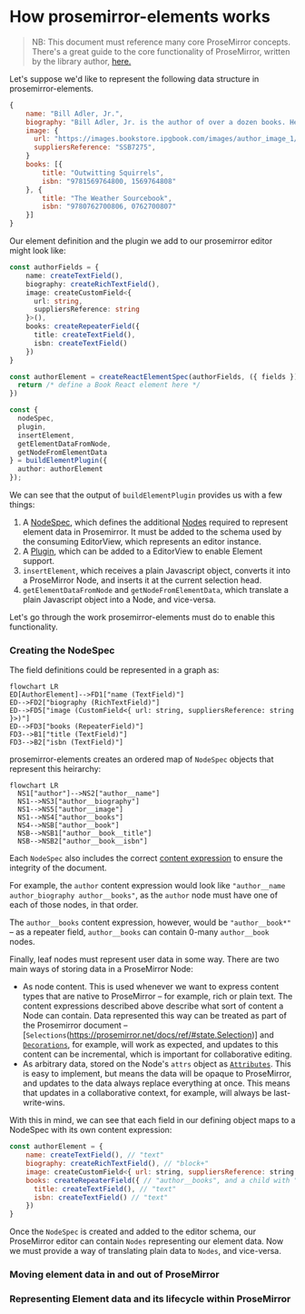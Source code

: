 # How prosemirror-elements works

> NB: This document must reference many core ProseMirror concepts. There's a great guide to the core functionality of ProseMirror, written by the library author, [here.](https://prosemirror.net/docs/guide/#schema.content_expressions)

Let's suppose we'd like to represent the following data structure in prosemirror-elements.

```javascript
{
    name: "Bill Adler, Jr.",
    biography: "Bill Adler, Jr. is the author of over a dozen books. He lives in Washington, D.C., with his wife and two children.",
    image: {
      url: "https://images.bookstore.ipgbook.com/images/author_image_1/large/183766.jpg",
      suppliersReference: "SSB7275",
    }
    books: [{
        title: "Outwitting Squirrels",
        isbn: "9781569764800, 1569764808"
    }, {
        title: "The Weather Sourcebook",
        isbn: "9780762700806, 0762700807"
    }]
}
```

Our element definition and the plugin we add to our prosemirror editor might look like:

```typescript
const authorFields = {
    name: createTextField(),
    biography: createRichTextField(),
    image: createCustomField<{
      url: string,
      suppliersReference: string
    }>(),
    books: createRepeaterField({
      title: createTextField(),
      isbn: createTextField()
    })
}

const authorElement = createReactElementSpec(authorFields, ({ fields }) => {
  return /* define a Book React element here */
})

const { 
  nodeSpec,
  plugin,
  insertElement,
  getElementDataFromNode,
  getNodeFromElementData
} = buildElementPlugin({
  author: authorElement
});
```

We can see that the output of `buildElementPlugin` provides us with a few things:

1. A [NodeSpec](https://prosemirror.net/docs/ref/#model.NodeSpec), which defines the additional [Nodes](https://prosemirror.net/docs/ref/#model.Node) required to represent element data in Prosemirror. It must be added to the schema used by the consuming EditorView, which represents an editor instance.
2. A [Plugin](https://prosemirror.net/docs/ref/#state.Plugin), which can be added to a EditorView to enable Element support.
3. `insertElement`, which receives a plain Javascript object, converts it into a ProseMirror Node, and inserts it at the current selection head.
4. `getElementDataFromNode` and `getNodeFromElementData`, which translate a plain Javascript object into a Node, and vice-versa.

Let's go through the work prosemirror-elements must do to enable this functionality.

### Creating the NodeSpec

The field definitions could be represented in a graph as:

```mermaid
flowchart LR
ED[AuthorElement]-->FD1["name (TextField)"]
ED-->FD2["biography (RichTextField)"]
ED-->FD5["image (CustomField<{ url: string, suppliersReference: string }>)"]
ED-->FD3["books (RepeaterField)"]
FD3-->B1["title (TextField)"]
FD3-->B2["isbn (TextField)"]
```

prosemirror-elements creates an ordered map of `NodeSpec` objects that represent this heirarchy:

```mermaid
flowchart LR
  NS1["author"]-->NS2["author__name"]
  NS1-->NS3["author__biography"]
  NS1-->NS5["author__image"]
  NS1-->NS4["author__books"]
  NS4-->NSB["author__book"]
  NSB-->NSB1["author__book__title"]
  NSB-->NSB2["author__book__isbn"]
```

Each `NodeSpec` also includes the correct [content expression](https://prosemirror.net/docs/guide/#schema.content_expressions) to ensure the integrity of the document. 

For example, the `author` content expression would look like `"author__name author_biography author__books"`, as the `author` node must have one of each of those nodes, in that order. 

The `author__books` content expression, however, would be `"author__book*"` – as a repeater field, `author__books` can contain 0-many `author__book` nodes.

Finally, leaf nodes must represent user data in some way. There are two main ways of storing data in a ProseMirror Node:
  - As node content. This is used whenever we want to express content types that are native to ProseMirror – for example, rich or plain text. The content expressions described above describe what sort of content a Node can contain. Data represented this way can be treated as part of the Prosemirror document – [`Selections`(https://prosemirror.net/docs/ref/#state.Selection)] and [`Decorations`](https://prosemirror.net/docs/ref/#view.Decoration), for example, will work as expected, and updates to this content can be incremental, which is important for collaborative editing.
  - As arbitrary data, stored on the Node's `attrs` object as [`Attributes`](https://prosemirror.net/docs/ref/#model.NodeSpec.attrs). This is easy to implement, but means the data will be opaque to ProseMirror, and updates to the data always replace everything at once. This means that updates in a collaborative context, for example, will always be last-write-wins.

With this in mind, we can see that each field in our defining object maps to a NodeSpec with its own content expression:

```javascript
const authorElement = {
    name: createTextField(), // "text"
    biography: createRichTextField(), // "block+"
    image: createCustomField<{ url: string, suppliersReference: string }>(), // "" (data stored as attributes, not content)
    books: createRepeaterField({ // "author__books", and a child with "author__book*"
      title: createTextField(), // "text"
      isbn: createTextField() // "text"
    })
}
```

Once the `NodeSpec` is created and added to the editor schema, our ProseMirror editor can contain `Nodes` representing our element data. Now we must provide a way of translating plain data to `Nodes`, and vice-versa.

### Moving element data in and out of ProseMirror

### Representing Element data and its lifecycle within ProseMirror
